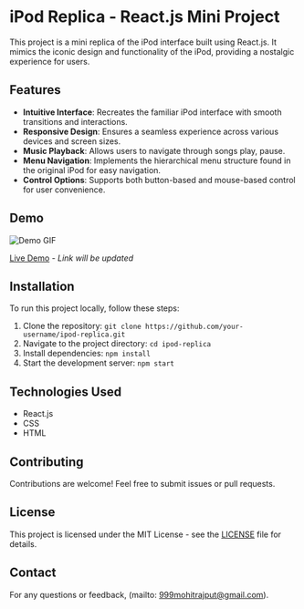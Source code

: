 # iPod Replica - React.js Mini Project

This project is a mini replica of the iPod interface built using React.js. It mimics the iconic design and functionality of the iPod, providing a nostalgic experience for users.

## Features

- **Intuitive Interface**: Recreates the familiar iPod interface with smooth transitions and interactions.
- **Responsive Design**: Ensures a seamless experience across various devices and screen sizes.
- **Music Playback**: Allows users to navigate through songs play, pause.
- **Menu Navigation**: Implements the hierarchical menu structure found in the original iPod for easy navigation.
- **Control Options**: Supports both button-based and mouse-based control for user convenience.

## Demo

![Demo GIF](demo.gif)

[Live Demo](#) - *Link will be updated*

## Installation

To run this project locally, follow these steps:

1. Clone the repository: `git clone https://github.com/your-username/ipod-replica.git`
2. Navigate to the project directory: `cd ipod-replica`
3. Install dependencies: `npm install`
4. Start the development server: `npm start`

## Technologies Used

- React.js
- CSS
- HTML

## Contributing

Contributions are welcome! Feel free to submit issues or pull requests.

## License

This project is licensed under the MIT License - see the [LICENSE](LICENSE) file for details.

## Contact

For any questions or feedback, (mailto: 999mohitrajput@gmail.com).
